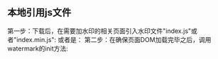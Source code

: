 ## 本地引用js文件
  第一步：下载后，在需要加水印的相关页面引入水印文件"index.js"或者"index.min.js":
                     <script type="text/javascript" src="./watermark/index.js"></script>
                    或者是：<script type="text/javascript" src="./watermark/index.min.js"></script>
  第二步：在确保页面DOM加载完毕之后，调用watermark的init方法:        
                     <script type="text/javascript">
                          watermark.init({ watermark_txt: "测试水印"});
                     </script>